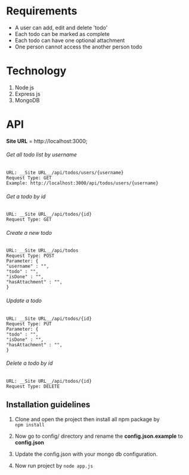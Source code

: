 # Requirements
- A user can add, edit and delete 'todo'
- Each todo can be marked as complete
- Each todo can have one optional attachment
- One person cannot access the another person todo

# Technology
1. Node js 
2. Express js 
3. MongoDB

# API 
__Site URL__ = http://localhost:3000;

###### Get all todo list by username
```
URL: __Site URL__/api/todos/users/{username}
Request Type: GET
Example: http://localhost:3000/api/todos/users/{username}
```

###### Get a todo by id
```
URL: __Site URL__/api/todos/{id}
Request Type: GET
```

###### Create a new todo

```
URL: __Site URL__/api/todos
Request Type: POST
Parameter: {
"username" : "",
"todo" : "",
"isDone" : "",
"hasAttachment" : "",
}
```

###### Update a todo

```
URL: __Site URL__/api/todos/{id}
Request Type: PUT
Parameter: {
"todo" : "",
"isDone" : "",
"hasAttachment" : "",
}
```

###### Delete a todo by id
```
URL: __Site URL__/api/todos/{id}
Request Type: DELETE
```

## Installation guidelines
1. Clone and open the project then install all npm package by <br>
`npm install`

2. Now go to config/ directory and rename the <b>config.json.example</b> to <b>config.json</b> <br>

3. Update the config.json with your mongo db configuration. <br>

4. Now run project by 
`node app.js`

